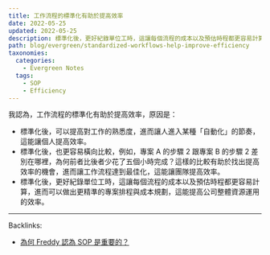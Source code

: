 ```yaml
---
title: 工作流程的標準化有助於提高效率
date: 2022-05-25
updated: 2022-05-25
description: 標準化後，更好紀錄單位工時，這讓每個流程的成本以及預估時程都更容易計算，進而可以做出更精準的專案排程與成本規劃，這能提高公司整體資源運用的效率。
path: blog/evergreen/standardized-workflows-help-improve-efficiency
taxonomies:
  categories: 
    - Evergreen Notes
  tags: 
    - SOP
    - Efficiency
---
```


我認為，工作流程的標準化有助於提高效率，原因是：
- 標準化後，可以提高對工作的熟悉度，進而讓人進入某種「自動化」的節奏，這能讓個人提高效率。
- 標準化後，也更容易橫向比較，例如，專案 A 的步驟 2 跟專案 B 的步驟 2 差別在哪裡，為何前者比後者少花了五個小時完成？這樣的比較有助於找出提高效率的機會，進而讓工作流程達到最佳化，這能讓團隊提高效率。
- 標準化後，更好紀錄單位工時，這讓每個流程的成本以及預估時程都更容易計算，進而可以做出更精準的專案排程與成本規劃，這能提高公司整體資源運用的效率。


---

Backlinks:
- [為何 Freddy 認為 SOP 是重要的？](/snapshots/why/why-does-Freddy-think-SOP-is-important)